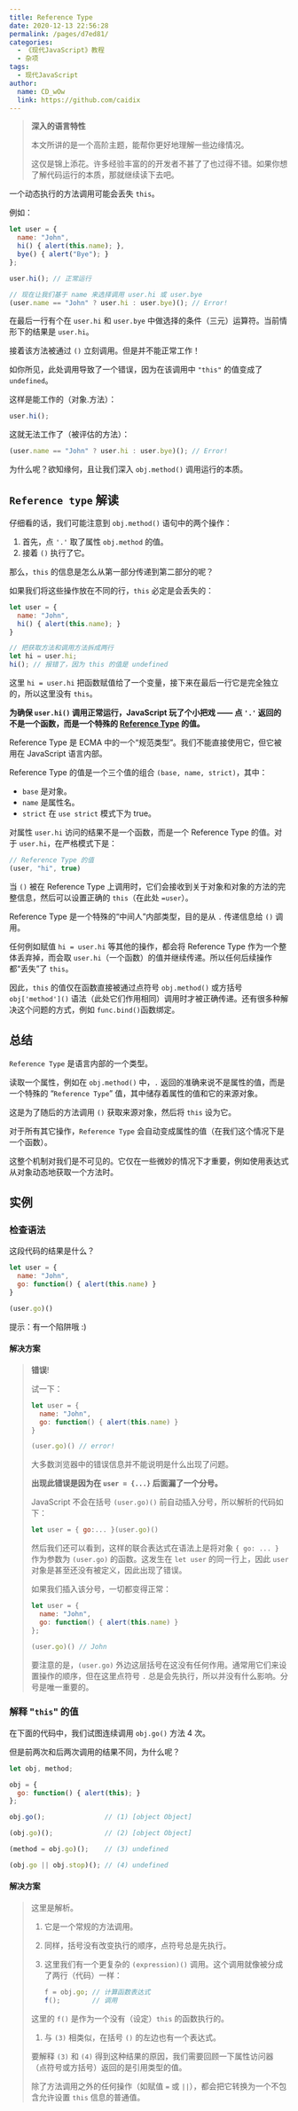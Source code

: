 ```yaml
---
title: Reference Type
date: 2020-12-13 22:56:28
permalink: /pages/d7ed81/
categories:
  - 《现代JavaScript》教程
  - 杂项
tags: 
  - 现代JavaScript
author: 
  name: CD_wOw
  link: https://github.com/caidix
---
```


> **深入的语言特性**
>
> 本文所讲的是一个高阶主题，能帮你更好地理解一些边缘情况。
>
> 这仅是锦上添花。许多经验丰富的的开发者不甚了了也过得不错。如果你想了解代码运行的本质，那就继续读下去吧。

一个动态执行的方法调用可能会丢失 `this`。

例如：

```javascript
let user = {
  name: "John",
  hi() { alert(this.name); },
  bye() { alert("Bye"); }
};

user.hi(); // 正常运行

// 现在让我们基于 name 来选择调用 user.hi 或 user.bye
(user.name == "John" ? user.hi : user.bye)(); // Error!
```

在最后一行有个在 `user.hi` 和 `user.bye` 中做选择的条件（三元）运算符。当前情形下的结果是 `user.hi`。

接着该方法被通过 `()` 立刻调用。但是并不能正常工作！

如你所见，此处调用导致了一个错误，因为在该调用中 `"this"` 的值变成了 `undefined`。

这样是能工作的（对象.方法）：

```javascript
user.hi();
```

这就无法工作了（被评估的方法）：

```javascript
(user.name == "John" ? user.hi : user.bye)(); // Error!
```

为什么呢？欲知缘何，且让我们深入 `obj.method()` 调用运行的本质。

## `Reference type` 解读

仔细看的话，我们可能注意到 `obj.method()` 语句中的两个操作：

1. 首先，点 `'.'` 取了属性 `obj.method` 的值。
2. 接着 `()` 执行了它。

那么，`this` 的信息是怎么从第一部分传递到第二部分的呢？

如果我们将这些操作放在不同的行，`this` 必定是会丢失的：

```javascript
let user = {
  name: "John",
  hi() { alert(this.name); }
}

// 把获取方法和调用方法拆成两行
let hi = user.hi;
hi(); // 报错了，因为 this 的值是 undefined
```

这里 `hi = user.hi` 把函数赋值给了一个变量，接下来在最后一行它是完全独立的，所以这里没有 `this`。

**为确保 `user.hi()` 调用正常运行，JavaScript 玩了个小把戏 —— 点 `'.'` 返回的不是一个函数，而是一个特殊的 [Reference Type](https://tc39.github.io/ecma262/#sec-reference-specification-type) 的值。**

Reference Type 是 ECMA 中的一个“规范类型”。我们不能直接使用它，但它被用在 JavaScript 语言内部。

Reference Type 的值是一个三个值的组合 `(base, name, strict)`，其中：

- `base` 是对象。
- `name` 是属性名。
- `strict` 在 `use strict` 模式下为 true。

对属性 `user.hi` 访问的结果不是一个函数，而是一个 Reference Type 的值。对于 `user.hi`，在严格模式下是：

```javascript
// Reference Type 的值
(user, "hi", true)
```

当 `()` 被在 Reference Type 上调用时，它们会接收到关于对象和对象的方法的完整信息，然后可以设置正确的 `this`（在此处 `=user`）。

Reference Type 是一个特殊的“中间人”内部类型，目的是从 `.` 传递信息给 `()` 调用。

任何例如赋值 `hi = user.hi` 等其他的操作，都会将 Reference Type 作为一个整体丢弃掉，而会取 `user.hi`（一个函数）的值并继续传递。所以任何后续操作都“丢失”了 `this`。

因此，`this` 的值仅在函数直接被通过点符号 `obj.method()` 或方括号 `obj['method']()` 语法（此处它们作用相同）调用时才被正确传递。还有很多种解决这个问题的方式，例如 `func.bind()`函数绑定。

## 总结

`Reference Type` 是语言内部的一个类型。

读取一个属性，例如在 `obj.method()` 中，`.` 返回的准确来说不是属性的值，而是一个特殊的 “`Reference Type`” 值，其中储存着属性的值和它的来源对象。

这是为了随后的方法调用 `()` 获取来源对象，然后将 `this` 设为它。

对于所有其它操作，`Reference Type` 会自动变成属性的值（在我们这个情况下是一个函数）。

这整个机制对我们是不可见的。它仅在一些微妙的情况下才重要，例如使用表达式从对象动态地获取一个方法时。

## 实例

### 检查语法

这段代码的结果是什么？

```javascript
let user = {
  name: "John",
  go: function() { alert(this.name) }
}

(user.go)()
```

提示：有一个陷阱哦 :)

#### 解决方案

> **错误**!
>
> 试一下：
>
> ```javascript
> let user = {
>   name: "John",
>   go: function() { alert(this.name) }
> }
> 
> (user.go)() // error!
> ```
>
> 大多数浏览器中的错误信息并不能说明是什么出现了问题。
>
> **出现此错误是因为在 `user = {...}` 后面漏了一个分号。**
>
> JavaScript 不会在括号 `(user.go)()` 前自动插入分号，所以解析的代码如下：
>
> ```javascript
> let user = { go:... }(user.go)()
> ```
>
> 然后我们还可以看到，这样的联合表达式在语法上是将对象 `{ go: ... }` 作为参数为 `(user.go)` 的函数。这发生在 `let user` 的同一行上，因此 `user` 对象是甚至还没有被定义，因此出现了错误。
>
> 如果我们插入该分号，一切都变得正常：
>
> ```javascript
> let user = {
>   name: "John",
>   go: function() { alert(this.name) }
> };
> 
> (user.go)() // John
> ```
>
> 要注意的是，`(user.go)` 外边这层括号在这没有任何作用。通常用它们来设置操作的顺序，但在这里点符号 `.` 总是会先执行，所以并没有什么影响。分号是唯一重要的。

### 解释 "`this`" 的值

在下面的代码中，我们试图连续调用 `obj.go()` 方法 4 次。

但是前两次和后两次调用的结果不同，为什么呢？

```javascript
let obj, method;

obj = {
  go: function() { alert(this); }
};

obj.go();               // (1) [object Object]

(obj.go)();             // (2) [object Object]

(method = obj.go)();    // (3) undefined

(obj.go || obj.stop)(); // (4) undefined
```

#### 解决方案

> 这里是解析。
>
> 1. 它是一个常规的方法调用。
>
> 2. 同样，括号没有改变执行的顺序，点符号总是先执行。
>
> 3. 这里我们有一个更复杂的 `(expression)()` 调用。这个调用就像被分成了两行（代码）一样：
>
>    ```javascript
>    f = obj.go; // 计算函数表达式
>    f();        // 调用
>    ```
>
> 这里的 `f()` 是作为一个没有（设定）`this` 的函数执行的。
>
> 1. 与 `(3)` 相类似，在括号 `()` 的左边也有一个表达式。
>
> 要解释 `(3)` 和 `(4)` 得到这种结果的原因，我们需要回顾一下属性访问器（点符号或方括号）返回的是引用类型的值。
>
> 除了方法调用之外的任何操作（如赋值 `=` 或 `||`），都会把它转换为一个不包含允许设置 `this` 信息的普通值。